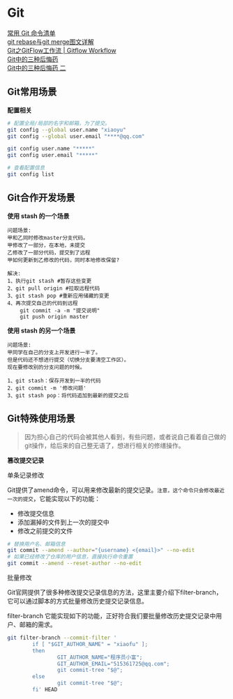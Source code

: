 # Git

[常用 Git 命令清单](https://www.ruanyifeng.com/blog/2015/12/git-cheat-sheet.html)<br>
[git rebase与git merge图文详解](https://blog.csdn.net/weixin_45565886/article/details/133798840)<br>
[Git之GitFlow工作流 | Gitflow Workflow](https://blog.csdn.net/sunyctf/article/details/130587970) <br>
[Git中的三种后悔药](https://www.cnblogs.com/liuyuelinfighting/p/16788088.html)<br>
[Git中的三种后悔药 二](https://www.cnblogs.com/liuyuelinfighting/p/16790887.html)

## Git常用场景
**配置相关**
```bash
# 配置全局/局部的名字和邮箱，为了提交。
git config --global user.name "xiaoyu"
git config --global user.email "****@qq.com"

git config user.name "*****"
git config user.email "*****"

# 查看配置信息
git config list
```

## Git合作开发场景

**使用 stash 的一个场景**
```:no-line-numbers
问题场景:
甲和乙同时修改master分支代码。
甲修改了一部分，在本地，未提交
乙修改了一部分代码，提交到了远程
甲如何更新到乙修改的代码，同时本地修改保留?

解决:
1、执行git stash #暂存这些变更
2、git pull origin #拉取远程代码
3、git stash pop #重新应用储藏的变更
4、再次提交自己的代码到远程
    git commit -a -m "提交说明"
    git push origin master
```

**使用 stash 的另一个场景**
```:no-line-numbers
问题场景:
甲同学在自己的分支上开发进行一半了。
但是代码还不想进行提交（切换分支要清空工作区）。
现在要修改别的分支问题的时候。

1、git stash：保存开发到一半的代码
2、git commit -m '修改问题'
3、git stash pop：将代码追加到最新的提交之后
```

## Git特殊使用场景
> 因为担心自己的代码会被其他人看到，有些问题，或者说自己看着自己做的git操作，给后来的自己整无语了，想进行相关的修缮操作。

**篡改提交记录**

单条记录修改

Git提供了amend命令，可以用来修改最新的提交记录。`注意，这个命令只会修改最近一次的提交`，它能实现以下的功能：

- 修改提交信息
- 添加漏掉的文件到上一次的提交中
- 修改之前提交的文件
```bash
# 替换用户名、邮箱信息
git commit --amend --author="{username} <{email}>" --no-edit
# 如果已经修改了仓库的用户信息，直接执行命令重置
git commit --amend --reset-author --no-edit
```

批量修改

Git官网提供了很多种修改提交记录信息的方法，这里主要介绍下filter-branch，它可以通过脚本的方式批量修改历史提交记录信息。

filter-branch 它能实现如下的功能，正好符合我们要批量修改历史提交记录中用户、邮箱的需求。

```bash
git filter-branch --commit-filter '
        if [ "$GIT_AUTHOR_NAME" = "xiaofu" ];
        then
                GIT_AUTHOR_NAME="程序员小富";
                GIT_AUTHOR_EMAIL="515361725@qq.com";
                git commit-tree "$@";
        else
                git commit-tree "$@";
        fi' HEAD
```

